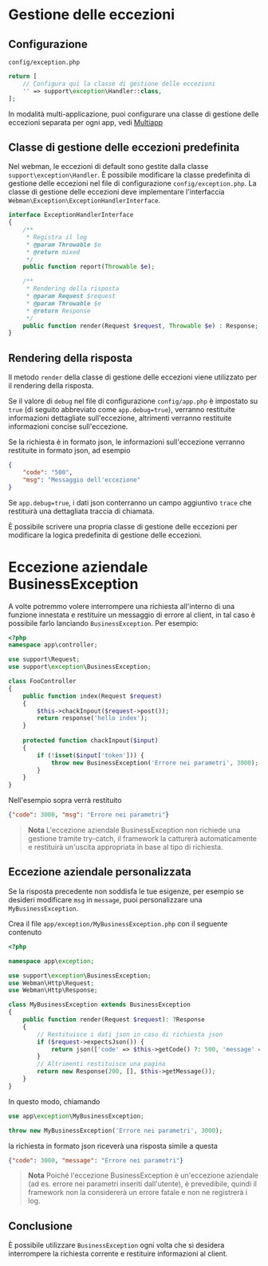 # Gestione delle eccezioni

## Configurazione
`config/exception.php`
```php
return [
    // Configura qui la classe di gestione delle eccezioni
    '' => support\exception\Handler::class,
];
```
In modalità multi-applicazione, puoi configurare una classe di gestione delle eccezioni separata per ogni app, vedi [Multiapp](multiapp.md)


## Classe di gestione delle eccezioni predefinita
Nel webman, le eccezioni di default sono gestite dalla classe `support\exception\Handler`. È possibile modificare la classe predefinita di gestione delle eccezioni nel file di configurazione `config/exception.php`. La classe di gestione delle eccezioni deve implementare l'interfaccia `Webman\Exception\ExceptionHandlerInterface`.
```php
interface ExceptionHandlerInterface
{
    /**
     * Registra il log
     * @param Throwable $e
     * @return mixed
     */
    public function report(Throwable $e);

    /**
     * Rendering della risposta
     * @param Request $request
     * @param Throwable $e
     * @return Response
     */
    public function render(Request $request, Throwable $e) : Response;
}
```



## Rendering della risposta
Il metodo `render` della classe di gestione delle eccezioni viene utilizzato per il rendering della risposta.

Se il valore di `debug` nel file di configurazione `config/app.php` è impostato su `true` (di seguito abbreviato come `app.debug=true`), verranno restituite informazioni dettagliate sull'eccezione, altrimenti verranno restituite informazioni concise sull'eccezione.

Se la richiesta è in formato json, le informazioni sull'eccezione verranno restituite in formato json, ad esempio
```json
{
    "code": "500",
    "msg": "Messaggio dell'eccezione"
}
```
Se `app.debug=true`, i dati json conterranno un campo aggiuntivo `trace` che restituirà una dettagliata traccia di chiamata.

È possibile scrivere una propria classe di gestione delle eccezioni per modificare la logica predefinita di gestione delle eccezioni.

# Eccezione aziendale BusinessException
A volte potremmo volere interrompere una richiesta all'interno di una funzione innestata e restituire un messaggio di errore al client, in tal caso è possibile farlo lanciando `BusinessException`.
Per esempio:

```php
<?php
namespace app\controller;

use support\Request;
use support\exception\BusinessException;

class FooController
{
    public function index(Request $request)
    {
        $this->chackInpout($request->post());
        return response('hello index');
    }
    
    protected function chackInpout($input)
    {
        if (!isset($input['token'])) {
            throw new BusinessException('Errore nei parametri', 3000);
        }
    }
}
```

Nell'esempio sopra verrà restituito
```json
{"code": 3000, "msg": "Errore nei parametri"}
```

> **Nota**
> L'eccezione aziendale BusinessException non richiede una gestione tramite try-catch, il framework la catturerà automaticamente e restituirà un'uscita appropriata in base al tipo di richiesta.

## Eccezione aziendale personalizzata

Se la risposta precedente non soddisfa le tue esigenze, per esempio se desideri modificare `msg` in `message`, puoi personalizzare una `MyBusinessException`.

Crea il file `app/exception/MyBusinessException.php` con il seguente contenuto
```php
<?php

namespace app\exception;

use support\exception\BusinessException;
use Webman\Http\Request;
use Webman\Http\Response;

class MyBusinessException extends BusinessException
{
    public function render(Request $request): ?Response
    {
        // Restituisce i dati json in caso di richiesta json
        if ($request->expectsJson()) {
            return json(['code' => $this->getCode() ?: 500, 'message' => $this->getMessage()]);
        }
        // Altrimenti restituisce una pagina
        return new Response(200, [], $this->getMessage());
    }
}
```

In questo modo, chiamando
```php
use app\exception\MyBusinessException;

throw new MyBusinessException('Errore nei parametri', 3000);
```
la richiesta in formato json riceverà una risposta simile a questa
```json
{"code": 3000, "message": "Errore nei parametri"}
```

> **Nota**
> Poiché l'eccezione BusinessException è un'eccezione aziendale (ad es. errore nei parametri inseriti dall'utente), è prevedibile, quindi il framework non la considererà un errore fatale e non ne registrerà i log.

## Conclusione
È possibile utilizzare `BusinessException` ogni volta che si desidera interrompere la richiesta corrente e restituire informazioni al client.
